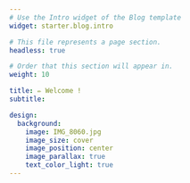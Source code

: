```yaml
---
# Use the Intro widget of the Blog template
widget: starter.blog.intro

# This file represents a page section.
headless: true

# Order that this section will appear in.
weight: 10

title: ✏️ Welcome !
subtitle:

design:
  background:
    image: IMG_8060.jpg
    image_size: cover
    image_position: center
    image_parallax: true
    text_color_light: true
---
```


